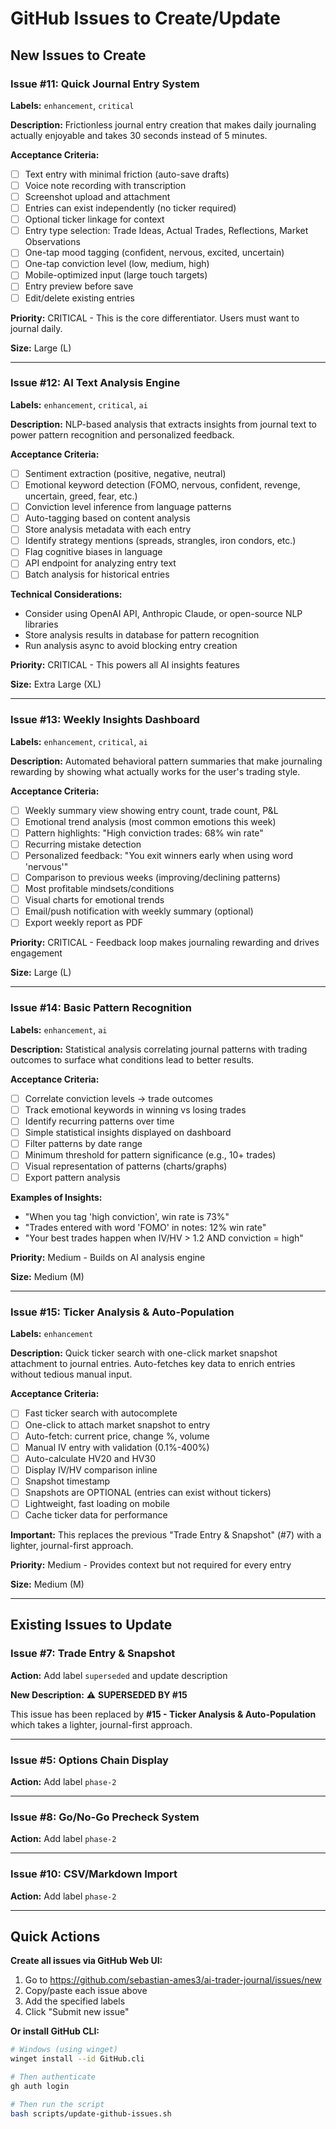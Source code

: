 # GitHub Issues to Create/Update

## New Issues to Create

### Issue #11: Quick Journal Entry System
**Labels:** `enhancement`, `critical`

**Description:**
Frictionless journal entry creation that makes daily journaling actually enjoyable and takes 30 seconds instead of 5 minutes.

**Acceptance Criteria:**
- [ ] Text entry with minimal friction (auto-save drafts)
- [ ] Voice note recording with transcription
- [ ] Screenshot upload and attachment
- [ ] Entries can exist independently (no ticker required)
- [ ] Optional ticker linkage for context
- [ ] Entry type selection: Trade Ideas, Actual Trades, Reflections, Market Observations
- [ ] One-tap mood tagging (confident, nervous, excited, uncertain)
- [ ] One-tap conviction level (low, medium, high)
- [ ] Mobile-optimized input (large touch targets)
- [ ] Entry preview before save
- [ ] Edit/delete existing entries

**Priority:** CRITICAL - This is the core differentiator. Users must want to journal daily.

**Size:** Large (L)

---

### Issue #12: AI Text Analysis Engine
**Labels:** `enhancement`, `critical`, `ai`

**Description:**
NLP-based analysis that extracts insights from journal text to power pattern recognition and personalized feedback.

**Acceptance Criteria:**
- [ ] Sentiment extraction (positive, negative, neutral)
- [ ] Emotional keyword detection (FOMO, nervous, confident, revenge, uncertain, greed, fear, etc.)
- [ ] Conviction level inference from language patterns
- [ ] Auto-tagging based on content analysis
- [ ] Store analysis metadata with each entry
- [ ] Identify strategy mentions (spreads, strangles, iron condors, etc.)
- [ ] Flag cognitive biases in language
- [ ] API endpoint for analyzing entry text
- [ ] Batch analysis for historical entries

**Technical Considerations:**
- Consider using OpenAI API, Anthropic Claude, or open-source NLP libraries
- Store analysis results in database for pattern recognition
- Run analysis async to avoid blocking entry creation

**Priority:** CRITICAL - This powers all AI insights features

**Size:** Extra Large (XL)

---

### Issue #13: Weekly Insights Dashboard
**Labels:** `enhancement`, `critical`, `ai`

**Description:**
Automated behavioral pattern summaries that make journaling rewarding by showing what actually works for the user's trading style.

**Acceptance Criteria:**
- [ ] Weekly summary view showing entry count, trade count, P&L
- [ ] Emotional trend analysis (most common emotions this week)
- [ ] Pattern highlights: "High conviction trades: 68% win rate"
- [ ] Recurring mistake detection
- [ ] Personalized feedback: "You exit winners early when using word 'nervous'"
- [ ] Comparison to previous weeks (improving/declining patterns)
- [ ] Most profitable mindsets/conditions
- [ ] Visual charts for emotional trends
- [ ] Email/push notification with weekly summary (optional)
- [ ] Export weekly report as PDF

**Priority:** CRITICAL - Feedback loop makes journaling rewarding and drives engagement

**Size:** Large (L)

---

### Issue #14: Basic Pattern Recognition
**Labels:** `enhancement`, `ai`

**Description:**
Statistical analysis correlating journal patterns with trading outcomes to surface what conditions lead to better results.

**Acceptance Criteria:**
- [ ] Correlate conviction levels → trade outcomes
- [ ] Track emotional keywords in winning vs losing trades
- [ ] Identify recurring patterns over time
- [ ] Simple statistical insights displayed on dashboard
- [ ] Filter patterns by date range
- [ ] Minimum threshold for pattern significance (e.g., 10+ trades)
- [ ] Visual representation of patterns (charts/graphs)
- [ ] Export pattern analysis

**Examples of Insights:**
- "When you tag 'high conviction', win rate is 73%"
- "Trades entered with word 'FOMO' in notes: 12% win rate"
- "Your best trades happen when IV/HV > 1.2 AND conviction = high"

**Priority:** Medium - Builds on AI analysis engine

**Size:** Medium (M)

---

### Issue #15: Ticker Analysis & Auto-Population
**Labels:** `enhancement`

**Description:**
Quick ticker search with one-click market snapshot attachment to journal entries. Auto-fetches key data to enrich entries without tedious manual input.

**Acceptance Criteria:**
- [ ] Fast ticker search with autocomplete
- [ ] One-click to attach market snapshot to entry
- [ ] Auto-fetch: current price, change %, volume
- [ ] Manual IV entry with validation (0.1%-400%)
- [ ] Auto-calculate HV20 and HV30
- [ ] Display IV/HV comparison inline
- [ ] Snapshot timestamp
- [ ] Snapshots are OPTIONAL (entries can exist without tickers)
- [ ] Lightweight, fast loading on mobile
- [ ] Cache ticker data for performance

**Important:** This replaces the previous "Trade Entry & Snapshot" (#7) with a lighter, journal-first approach.

**Priority:** Medium - Provides context but not required for every entry

**Size:** Medium (M)

---

## Existing Issues to Update

### Issue #7: Trade Entry & Snapshot
**Action:** Add label `superseded` and update description

**New Description:**
⚠️ **SUPERSEDED BY #15**

This issue has been replaced by **#15 - Ticker Analysis & Auto-Population** which takes a lighter, journal-first approach.

---

### Issue #5: Options Chain Display
**Action:** Add label `phase-2`

---

### Issue #8: Go/No-Go Precheck System
**Action:** Add label `phase-2`

---

### Issue #10: CSV/Markdown Import
**Action:** Add label `phase-2`

---

## Quick Actions

**Create all issues via GitHub Web UI:**
1. Go to https://github.com/sebastian-ames3/ai-trader-journal/issues/new
2. Copy/paste each issue above
3. Add the specified labels
4. Click "Submit new issue"

**Or install GitHub CLI:**
```bash
# Windows (using winget)
winget install --id GitHub.cli

# Then authenticate
gh auth login

# Then run the script
bash scripts/update-github-issues.sh
```
